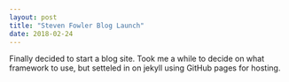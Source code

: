 ```yaml
---
layout: post
title: "Steven Fowler Blog Launch"
date: 2018-02-24
---
```


Finally decided to start a blog site. Took me a while to decide on what framework to use, but setteled in on jekyll using GitHub pages for hosting. 